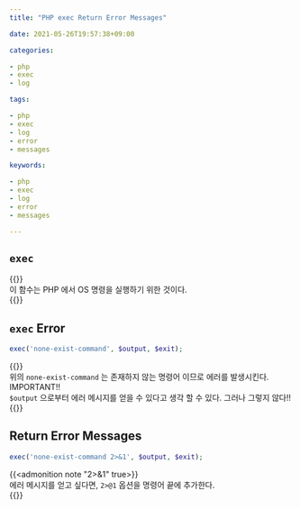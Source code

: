 ```yaml
---
title: "PHP exec Return Error Messages"

date: 2021-05-26T19:57:38+09:00

categories:

- php
- exec
- log

tags:

- php
- exec
- log
- error
- messages

keywords:

- php
- exec
- log
- error
- messages

---
```


## `exec`

{{<admonition note exec true>}}  
이 함수는 PHP 에서 OS 명령을 실행하기 위한 것이다.  
{{</admonition>}}

## `exec` Error

```php
exec('none-exist-command', $output, $exit);
```

{{<admonition note Imporant true>}}  
위의 `none-exist-command` 는 존재하지 않는 명령어 이므로 에러를 발생시킨다.  
IMPORTANT!!  
`$output` 으로부터 에러 메시지를 얻을 수 있다고 생각 할 수 있다. 그러나 그렇지 않다!!  
{{</admonition>}}

## Return Error Messages

```php
exec('none-exist-command 2>&1', $output, $exit);
```

{{<admonition note "2>&1" true>}}  
에러 메시지를 얻고 싶다면, `2>@1` 옵션을 명령어 끝에 추가한다.  
{{</admonition>}}
